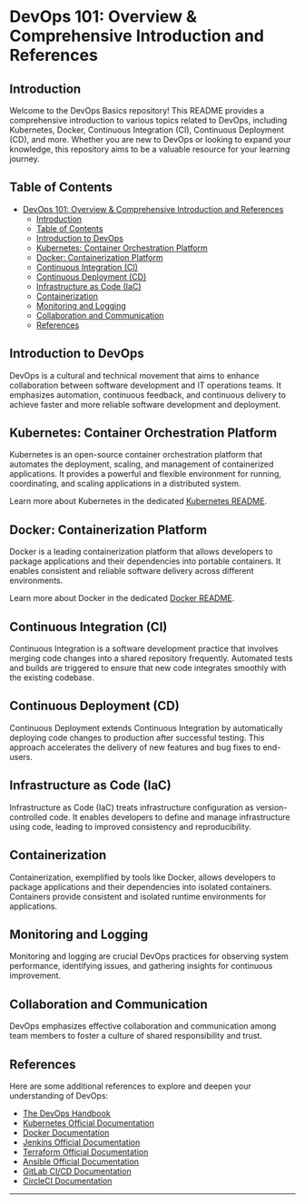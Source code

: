 # DevOps 101: Overview & Comprehensive Introduction and References

## Introduction

Welcome to the DevOps Basics repository! This README provides a comprehensive introduction to various topics related to DevOps, including Kubernetes, Docker, Continuous Integration (CI), Continuous Deployment (CD), and more. Whether you are new to DevOps or looking to expand your knowledge, this repository aims to be a valuable resource for your learning journey.

## Table of Contents

- [DevOps 101: Overview \& Comprehensive Introduction and References](#devops-101-overview--comprehensive-introduction-and-references)
  - [Introduction](#introduction)
  - [Table of Contents](#table-of-contents)
  - [Introduction to DevOps](#introduction-to-devops)
  - [Kubernetes: Container Orchestration Platform](#kubernetes-container-orchestration-platform)
  - [Docker: Containerization Platform](#docker-containerization-platform)
  - [Continuous Integration (CI)](#continuous-integration-ci)
  - [Continuous Deployment (CD)](#continuous-deployment-cd)
  - [Infrastructure as Code (IaC)](#infrastructure-as-code-iac)
  - [Containerization](#containerization)
  - [Monitoring and Logging](#monitoring-and-logging)
  - [Collaboration and Communication](#collaboration-and-communication)
  - [References](#references)

## Introduction to DevOps

DevOps is a cultural and technical movement that aims to enhance collaboration between software development and IT operations teams. It emphasizes automation, continuous feedback, and continuous delivery to achieve faster and more reliable software development and deployment.

## Kubernetes: Container Orchestration Platform

Kubernetes is an open-source container orchestration platform that automates the deployment, scaling, and management of containerized applications. It provides a powerful and flexible environment for running, coordinating, and scaling applications in a distributed system.

Learn more about Kubernetes in the dedicated [Kubernetes README](/Kubernetes/kubernetes.md).

## Docker: Containerization Platform

Docker is a leading containerization platform that allows developers to package applications and their dependencies into portable containers. It enables consistent and reliable software delivery across different environments.

Learn more about Docker in the dedicated [Docker README](/Docker).

## Continuous Integration (CI)

Continuous Integration is a software development practice that involves merging code changes into a shared repository frequently. Automated tests and builds are triggered to ensure that new code integrates smoothly with the existing codebase.

## Continuous Deployment (CD)

Continuous Deployment extends Continuous Integration by automatically deploying code changes to production after successful testing. This approach accelerates the delivery of new features and bug fixes to end-users.

## Infrastructure as Code (IaC)

Infrastructure as Code (IaC) treats infrastructure configuration as version-controlled code. It enables developers to define and manage infrastructure using code, leading to improved consistency and reproducibility.

## Containerization

Containerization, exemplified by tools like Docker, allows developers to package applications and their dependencies into isolated containers. Containers provide consistent and isolated runtime environments for applications.

## Monitoring and Logging

Monitoring and logging are crucial DevOps practices for observing system performance, identifying issues, and gathering insights for continuous improvement.

## Collaboration and Communication

DevOps emphasizes effective collaboration and communication among team members to foster a culture of shared responsibility and trust.

## References

Here are some additional references to explore and deepen your understanding of DevOps:

- [The DevOps Handbook](https://itrevolution.com/book/the-devops-handbook/)
- [Kubernetes Official Documentation](https://kubernetes.io/docs/)
- [Docker Documentation](https://docs.docker.com/)
- [Jenkins Official Documentation](https://www.jenkins.io/doc/)
- [Terraform Official Documentation](https://www.terraform.io/docs/)
- [Ansible Official Documentation](https://docs.ansible.com/)
- [GitLab CI/CD Documentation](https://docs.gitlab.com/ee/ci/)
- [CircleCI Documentation](https://circleci.com/docs/)

---
